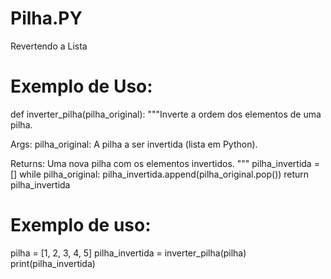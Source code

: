 # Pilha.PY 
Revertendo a Lista




# Exemplo de Uso:
def inverter_pilha(pilha_original):
  """Inverte a ordem dos elementos de uma pilha.

  Args:
      pilha_original: A pilha a ser invertida (lista em Python).

  Returns:
      Uma nova pilha com os elementos invertidos.
  """
  pilha_invertida = []
  while pilha_original:
      pilha_invertida.append(pilha_original.pop())
  return pilha_invertida

# Exemplo de uso:
pilha = [1, 2, 3, 4, 5]
pilha_invertida = inverter_pilha(pilha)
print(pilha_invertida)


